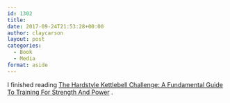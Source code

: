 ```yaml
---
id: 1302
title: 
date: 2017-09-24T21:53:28+00:00
author: claycarson
layout: post
categories: 
  - Book
  - Media
format: aside
---
```

I finished reading  [The Hardstyle Kettlebell Challenge: A Fundamental Guide To Training For Strength And Power](https://www.amazon.com/dp/B075SKVD4B) .<!--more-->